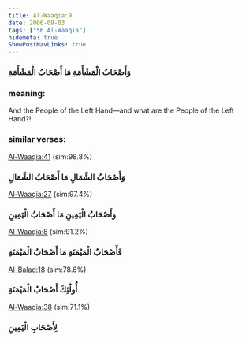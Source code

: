 ```yaml
---
title: Al-Waaqia:9
date: 2006-09-03
tags: ["56.Al-Waaqia"]
hidemeta: true 
ShowPostNavLinks: true 
---
```

### وَأَصْحَابُ الْمَشْأَمَةِ مَا أَصْحَابُ الْمَشْأَمَةِ
### meaning: 
And the People of the Left Hand—and what are the People of the Left Hand?!
### similar verses: 

[Al-Waaqia:41](/56/41) (sim:98.8%)

### وَأَصْحَابُ الشِّمَالِ مَا أَصْحَابُ الشِّمَالِ

[Al-Waaqia:27](/56/27) (sim:97.4%)

### وَأَصْحَابُ الْيَمِينِ مَا أَصْحَابُ الْيَمِينِ

[Al-Waaqia:8](/56/8) (sim:91.2%)

### فَأَصْحَابُ الْمَيْمَنَةِ مَا أَصْحَابُ الْمَيْمَنَةِ

[Al-Balad:18](/90/18) (sim:78.6%)

### أُولَٰئِكَ أَصْحَابُ الْمَيْمَنَةِ

[Al-Waaqia:38](/56/38) (sim:71.1%)

### لِأَصْحَابِ الْيَمِينِ
